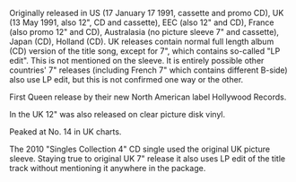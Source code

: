 Originally released in US (17 January 17 1991, cassette and promo CD), UK (13 May 1991, also 12", CD and cassette), EEC (also 12" and CD), France (also promo 12" and CD), Australasia (no picture sleeve 7" and cassette), Japan (CD), Holland (CD). UK releases contain normal full length album (CD) version of the title song, except for 7", which contains so-called "LP edit". This is not mentioned on the sleeve. It is entirely possible other countries' 7" releases (including French 7" which contains different B-side) also use LP edit, but this is not confirmed one way or the other.

First Queen release by their new North American label Hollywood Records.

In the UK 12" was also released on clear picture disk vinyl.

Peaked at No. 14 in UK charts.

The 2010 "Singles Collection 4" CD single used the original UK picture sleeve. Staying true to original UK 7" release it also uses LP edit of the title track without mentioning it anywhere in the package.
